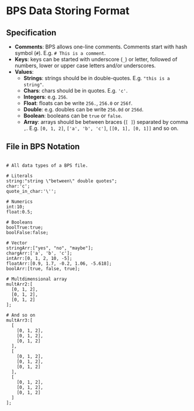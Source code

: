 # BPS Data Storing Format

## Specification

- **Comments**: BPS allows one-line comments. Comments start with hash symbol (`#`). E.g. `# This is a comment`.
- **Keys**: keys can be started with underscore (`_`) or letter, followed of numbers, lower or upper case letters and/or underscores.
- **Values**:
  * **Strings**: strings should be in double-quotes. E.g. `"this is a string"`.
  * **Chars**: chars should be in quotes. E.g. `'c'`.
  * **Integers**: e.g. `256`.
  * **Float**: floats can be write `256.`, `256.0` or `256f`.
  * **Double**: e.g. doubles can be write `256.0d` or `256d`.
  * **Boolean**: booleans can be `true` or `false`.
  * **Array**: arrays should be between braces (`[ ]`) separated by comma `,`. E.g. `[0, 1, 2]`, `['a', 'b', 'c']`, `[[0, 1], [0, 1]]` and so on.

## File in BPS Notation

```

# All data types of a BPS file.

# Literals
string:"string \"between\" double quotes";
char:'c';
quote_in_char:'\'';

# Numerics
int:10;
float:0.5;

# Booleans
boolTrue:true;
boolFalse:false;

# Vector
stringArr:["yes", "no", "maybe"];
chargArr:['a', 'b', 'c'];
intArr:[0, 1, 2, 10, -5];
floatArr:[0.9, 1.7, -0.2, 1.06, -5.618];
boolArr:[true, false, true];

# Multdimensional array
multArr2:[
  [0, 1, 2],
  [0, 1, 2],
  [0, 1, 2]
];

# And so on
multArr3:[
  [
    [0, 1, 2],
    [0, 1, 2],
    [0, 1, 2]
  ],
  [
    [0, 1, 2],
    [0, 1, 2],
    [0, 1, 2]
  ],
  [
    [0, 1, 2],
    [0, 1, 2],
    [0, 1, 2]
  ]
];

```
